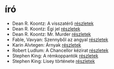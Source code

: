 # író

- Dean R. Koontz: A visszatérő [részletek](_details/Dean%20R.%20Koontz.md#id_1095)
- Dean R. Koontz: Égi jel [részletek](_details/Dean%20R.%20Koontz.md#id_1090)
- Dean R. Koontz: Mr. Murder [részletek](_details/Dean%20R.%20Koontz.md#id_1079)
- Fable, Vavyan: Szennyből az angyal [részletek](_details/Fable%2C%20Vavyan.md#id_1159)
- Karin Alvtegen: Árnyak [részletek](_details/Karin%20Alvtegen.md#id_676)
- Robert Ludlum: A Chancellor kézirat [részletek](_details/Robert%20Ludlum.md#id_801)
- Stephen King: A rémkoppantók [részletek](_details/Stephen%20King.md#id_535)
- Stephen King: Lisey története [részletek](_details/Stephen%20King.md#id_546)